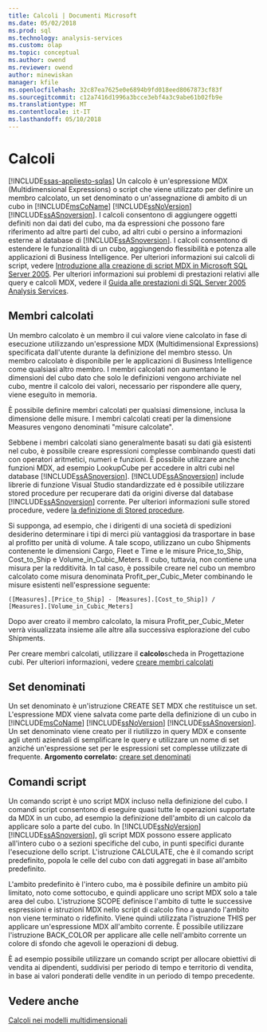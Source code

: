 ```yaml
---
title: Calcoli | Documenti Microsoft
ms.date: 05/02/2018
ms.prod: sql
ms.technology: analysis-services
ms.custom: olap
ms.topic: conceptual
ms.author: owend
ms.reviewer: owend
author: minewiskan
manager: kfile
ms.openlocfilehash: 32c87ea7625e0e6894b9fd018eed8067873cf83f
ms.sourcegitcommit: c12a7416d1996a3bcce3ebf4a3c9abe61b02fb9e
ms.translationtype: MT
ms.contentlocale: it-IT
ms.lasthandoff: 05/10/2018
---
```

# <a name="calculations"></a>Calcoli
[!INCLUDE[ssas-appliesto-sqlas](../../includes/ssas-appliesto-sqlas.md)]
  Un calcolo è un'espressione MDX (Multidimensional Expressions) o script che viene utilizzato per definire un membro calcolato, un set denominato o un'assegnazione di ambito di un cubo in [!INCLUDE[msCoName](../../includes/msconame-md.md)] [!INCLUDE[ssNoVersion](../../includes/ssnoversion-md.md)] [!INCLUDE[ssASnoversion](../../includes/ssasnoversion-md.md)]. I calcoli consentono di aggiungere oggetti definiti non dai dati del cubo, ma da espressioni che possono fare riferimento ad altre parti del cubo, ad altri cubi o persino a informazioni esterne al database di [!INCLUDE[ssASnoversion](../../includes/ssasnoversion-md.md)]. I calcoli consentono di estendere le funzionalità di un cubo, aggiungendo flessibilità e potenza alle applicazioni di Business Intelligence. Per ulteriori informazioni sui calcoli di script, vedere [Introduzione alla creazione di script MDX in Microsoft SQL Server 2005](http://go.microsoft.com/fwlink/?LinkId=81892). Per ulteriori informazioni sui problemi di prestazioni relativi alle query e calcoli MDX, vedere il [Guida alle prestazioni di SQL Server 2005 Analysis Services](http://go.microsoft.com/fwlink/?LinkId=81621).  
  
## <a name="calculated-members"></a>Membri calcolati  
 Un membro calcolato è un membro il cui valore viene calcolato in fase di esecuzione utilizzando un'espressione MDX (Multidimensional Expressions) specificata dall'utente durante la definizione del membro stesso. Un membro calcolato è disponibile per le applicazioni di Business Intelligence come qualsiasi altro membro. I membri calcolati non aumentano le dimensioni del cubo dato che solo le definizioni vengono archiviate nel cubo, mentre il calcolo dei valori, necessario per rispondere alle query, viene eseguito in memoria.  
  
 È possibile definire membri calcolati per qualsiasi dimensione, inclusa la dimensione delle misure. I membri calcolati creati per la dimensione Measures vengono denominati "misure calcolate".  
  
 Sebbene i membri calcolati siano generalmente basati su dati già esistenti nel cubo, è possibile creare espressioni complesse combinando questi dati con operatori aritmetici, numeri e funzioni. È possibile utilizzare anche funzioni MDX, ad esempio LookupCube per accedere in altri cubi nel database [!INCLUDE[ssASnoversion](../../includes/ssasnoversion-md.md)]. [!INCLUDE[ssASnoversion](../../includes/ssasnoversion-md.md)] include librerie di funzione Visual Studio standardizzate ed è possibile utilizzare stored procedure per recuperare dati da origini diverse dal database [!INCLUDE[ssASnoversion](../../includes/ssasnoversion-md.md)] corrente. Per ulteriori informazioni sulle stored procedure, vedere [la definizione di Stored procedure](../../analysis-services/multidimensional-models-extending-olap-stored-procedures/defining-stored-procedures.md).  
  
 Si supponga, ad esempio, che i dirigenti di una società di spedizioni desiderino determinare i tipi di merci più vantaggiosi da trasportare in base al profitto per unità di volume. A tale scopo, utilizzano un cubo Shipments contenente le dimensioni Cargo, Fleet e Time e le misure Price_to_Ship, Cost_to_Ship e Volume_in_Cubic_Meters. Il cubo, tuttavia, non contiene una misura per la redditività. In tal caso, è possibile creare nel cubo un membro calcolato come misura denominata Profit_per_Cubic_Meter combinando le misure esistenti nell'espressione seguente:  
  
```  
([Measures].[Price_to_Ship] - [Measures].[Cost_to_Ship]) /  
[Measures].[Volume_in_Cubic_Meters]  
```  
  
 Dopo aver creato il membro calcolato, la misura Profit_per_Cubic_Meter verrà visualizzata insieme alle altre alla successiva esplorazione del cubo Shipments.  
  
 Per creare membri calcolati, utilizzare il **calcolo**scheda in Progettazione cubi. Per ulteriori informazioni, vedere [creare membri calcolati](../../analysis-services/multidimensional-models/create-calculated-members.md)  
  
## <a name="named-sets"></a>Set denominati  
 Un set denominato è un'istruzione CREATE SET MDX che restituisce un set. L'espressione MDX viene salvata come parte della definizione di un cubo in [!INCLUDE[msCoName](../../includes/msconame-md.md)] [!INCLUDE[ssNoVersion](../../includes/ssnoversion-md.md)] [!INCLUDE[ssASnoversion](../../includes/ssasnoversion-md.md)]. Un set denominato viene creato per il riutilizzo in query MDX e consente agli utenti aziendali di semplificare le query e utilizzare un nome di set anziché un'espressione set per le espressioni set complesse utilizzate di frequente. **Argomento correlato:** [creare set denominati](../../analysis-services/multidimensional-models/create-named-sets.md)  
  
## <a name="script-commands"></a>Comandi script  
 Un comando script è uno script MDX incluso nella definizione del cubo. I comandi script consentono di eseguire quasi tutte le operazioni supportate da MDX in un cubo, ad esempio la definizione dell'ambito di un calcolo da applicare solo a parte del cubo. In [!INCLUDE[ssNoVersion](../../includes/ssnoversion-md.md)] [!INCLUDE[ssASnoversion](../../includes/ssasnoversion-md.md)], gli script MDX possono essere applicato all'intero cubo o a sezioni specifiche del cubo, in punti specifici durante l'esecuzione dello script. L'istruzione CALCULATE, che è il comando script predefinito, popola le celle del cubo con dati aggregati in base all'ambito predefinito.  
  
 L'ambito predefinito è l'intero cubo, ma è possibile definire un ambito più limitato, noto come sottocubo, e quindi applicare uno script MDX solo a tale area del cubo. L'istruzione SCOPE definisce l'ambito di tutte le successive espressioni e istruzioni MDX nello script di calcolo fino a quando l'ambito non viene terminato o ridefinito. Viene quindi utilizzata l'istruzione THIS per applicare un'espressione MDX all'ambito corrente. È possibile utilizzare l'istruzione BACK_COLOR per applicare alle celle nell'ambito corrente un colore di sfondo che agevoli le operazioni di debug.  
  
 È ad esempio possibile utilizzare un comando script per allocare obiettivi di vendita ai dipendenti, suddivisi per periodo di tempo e territorio di vendita, in base ai valori ponderati delle vendite in un periodo di tempo precedente.  
  
## <a name="see-also"></a>Vedere anche  
 [Calcoli nei modelli multidimensionali](../../analysis-services/multidimensional-models/calculations-in-multidimensional-models.md)  
  
  
